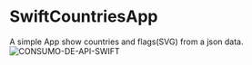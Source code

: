 # SwiftCountriesApp
A simple App show countries and flags(SVG) from a json data.
<br>
<img src="https://i.ibb.co/7KmdBjc/Screenshot-2020-05-28-Copia-de-CONSUMO-DE-API-SWIFT.png" alt="CONSUMO-DE-API-SWIFT" border="0">
